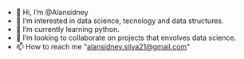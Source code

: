 - 👋 Hi, I’m @Alansidney
- 👀 I’m interested in data science, tecnology and data structures.
- 🌱 I’m currently learning python.
- 💞️ I’m looking to collaborate on projects that envolves data science.
- 📫 How to reach me "alansidney.silva21@gmail.com"

<!---
Alansidney/Alansidney is a ✨ special ✨ repository because its `README.md` (this file) appears on your GitHub profile.
You can click the Preview link to take a look at your changes.
--->
